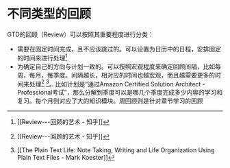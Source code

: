 # 不同类型的回顾

GTD的回顾（Review）可以按照其重要程度进行分类：
* 需要在固定时间完成，且不应该跳过的。可以设置为日历中的日程，安排固定的时间来进行处理[^2C3B63142E15]
* 为确定自己的方向与计划一致的。可以按照宏观程度来确定回顾间隔，比如每周，每月，每季度。间隔越长，相对应的时间也越宏观，而且越需要更多的时间来处理[^2C3B63142E15] [^7394259B61E7]。比如计划是“通过Amazon Certified Solution Architect - Professional考试”，那么分解到季度可以是哪几个季度完成多少内容的学习和复习。每个月则对应了大的知识模块。周回顾则是针对章节学习的回顾



[^2C3B63142E15]: [[Review---回顾的艺术 - 知乎]]

[^7394259B61E7]: [[The Plain Text Life: Note Taking, Writing and Life Organization Using Plain Text Files - Mark Koester]]
